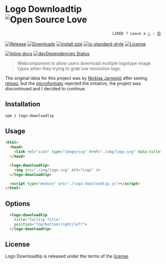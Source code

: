 # Logo Downloadtip ![Open Source Love](https://badges.frapsoft.com/os/v3/open-source.svg?v=103)

<p align="right">
  <code>LIKED ? Leave a <a href="https://github.com/tiagoporto/logo-downloadtip/stargazers">⭐</a> : <a href="https://github.com/tiagoporto/logo-downloadtip/issues">😞</a></code>
</p>

[![Release](https://img.shields.io/npm/v/logo-downloadtip.svg?style=flat-square&label=release)](https://github.com/tiagoporto/logo-downloadtip/releases)
[![Downloads](https://img.shields.io/npm/dt/logo-downloadtip.svg?style=flat-square)](https://www.npmjs.com/package/logo-downloadtip)
[![install size](https://packagephobia.now.sh/badge?p=logo-downloadtip)](https://packagephobia.now.sh/result?p=logo-downloadtip)
[![js-standard-style](https://img.shields.io/badge/code%20style-standard-yellow.svg?style=flat-square)](http://standardjs.com)
[![License](https://img.shields.io/github/license/tiagoporto/logo-downloadtip.svg?style=flat-square)](https://raw.githubusercontent.com/tiagoporto/logo-downloadtip/master/LICENSE)

<!-- [![Build Status](https://img.shields.io/travis/com/tiagoporto/logo-downloadtip/master.svg?label=tests&logo=travis&style=flat-square)](https://travis-ci.com/tiagoporto/logo-downloadtip)
[![Coverage Status](https://img.shields.io/coveralls/tiagoporto/logo-downloadtip.svg?style=flat-square)](https://coveralls.io/github/tiagoporto/logo-downloadtip)
[![Mutation testing cover](https://badge.stryker-mutator.io/github.com/tiagoporto/logo-downloadtip/master)](https://stryker-mutator.github.io) -->

[![Inline docs](http://inch-ci.org/github/tiagoporto/logo-downloadtip.svg?branch=master&style=flat-square)](http://inch-ci.org/github/tiagoporto/logo-downloadtip)
[![devDependencies Status](https://img.shields.io/david/dev/tiagoporto/logo-downloadtip.svg?style=flat-square)](https://david-dm.org/tiagoporto/logo-downloadtip?type=dev)

> Webcomponent to allow users download multiple logotype image types when they trying to grab low resolution logo.

The original ideia for this project was by [Nicklas Jarnesjö](https://github.com/jarnesjo/jquery-logo-downloadtip) after seeing [relogo](http://relogo.org/), but the [microformats](http://microformats.org/wiki/rel-logo) rejected the initiative, the project was discontinued and I decided to continue.

## Installation

```bash
npm i logo-downloadtip
```

## Usage

```html
<html>
  <head>
    <link rel="icon" type="image/svg" href="./img/logo.svg" data-title="Vector file (.svg)" />
  </head>

  <logo-downloadtip>
    <img src="./img/logo.svg" alt="Logo" />
  </logo-downloadtip>

  <script type="module" src="./logo-downloadtip.js"></script>
</html>
```

## Options

```html
  <logo-downloadtip
    title="Tolltip Title"
    position="top|bottom|right|left">
  </logo-downloadtip>
```

## License

Logo Downloadtip is released under the terms of the [license](LICENSE).

